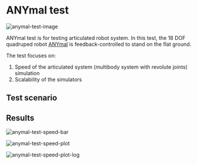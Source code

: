 # ANYmal test

![anymal-test-image](https://raw.githubusercontent.com/EastskyKang/simbench/master/img/AnymalBenchmark.png)

ANYmal test is for testing articulated robot system. In this test, the 18 DOF quadruped robot [ANYmal](http://www.rsl.ethz.ch/) is feedback-controlled to stand on the flat ground.  

The test focuses on:

1. Speed of the articulated system (multibody system with revolute joints) simulation
2. Scalability of the simulators

## Test scenario 


## Results 

![anymal-test-speed-bar](https://raw.githubusercontent.com/EastskyKang/simbench/master/img/anymal-stand/samplebar.png)

![anymal-test-speed-plot](https://raw.githubusercontent.com/EastskyKang/simbench/master/img/anymal-stand/sampleplot.png)

![anymal-test-speed-plot-log](https://raw.githubusercontent.com/EastskyKang/simbench/master/img/anymal-stand/sampleplot-log.png)
